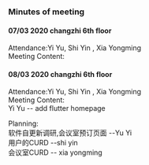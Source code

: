 ### Minutes of meeting 

#### 07/03 2020   changzhi 6th floor
Attendance:Yi Yu, Shi Yin , Xia Yongming</br>
Meeting Content: 

#### 08/03 2020 changzhi 6th floor
Attendance:Yi Yu, Shi Yin , Xia Yongming</br>
Meeting Content: </br>
  Yi Yu -- add flutter homepage </br>

Planning: </br>
软件自更新调研,会议室预订页面 --Yu Yi  </br>
用户的CURD --shi yin   </br>
会议室CURD  -- xia yongming </br>

